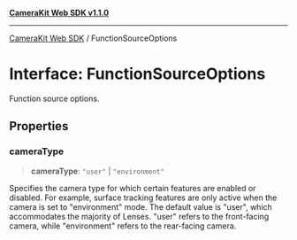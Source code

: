 [**CameraKit Web SDK v1.1.0**](../README.md)

***

[CameraKit Web SDK](../globals.md) / FunctionSourceOptions

# Interface: FunctionSourceOptions

Function source options.

## Properties

### cameraType

> **cameraType**: `"user"` \| `"environment"`

Specifies the camera type for which certain features are enabled or disabled.
For example, surface tracking features are only active when the camera is set to "environment" mode.
The default value is "user", which accommodates the majority of Lenses.
"user" refers to the front-facing camera, while "environment" refers to the rear-facing camera.
